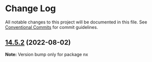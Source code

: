 # Change Log

All notable changes to this project will be documented in this file.
See [Conventional Commits](https://conventionalcommits.org) for commit guidelines.

## [14.5.2](https://github.com/nrwl/nx/compare/14.5.1...14.5.2) (2022-08-02)

**Note:** Version bump only for package nx
